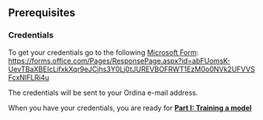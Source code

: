 ## Prerequisites

### Credentials
To get your credentials go to the following [Microsoft Form](https://forms.office.com/Pages/ResponsePage.aspx?id=abFUomsK-UevTBaXBEIcLifxkXqr9eJCjhs3Y0Lj0tJUREVBOFRWT1EzM0o0NVk2UFVVSFcxNlFLRi4u):   
https://forms.office.com/Pages/ResponsePage.aspx?id=abFUomsK-UevTBaXBEIcLifxkXqr9eJCjhs3Y0Lj0tJUREVBOFRWT1EzM0o0NVk2UFVVSFcxNlFLRi4u

The credentials will be sent to your Ordina e-mail address.

When you have your credentials, you are ready for [**Part I: Training a model**](https://github.com/OrdinaRoelant/MLStudioWorkshop/blob/master/Training%20a%20model/workshop.md)  
